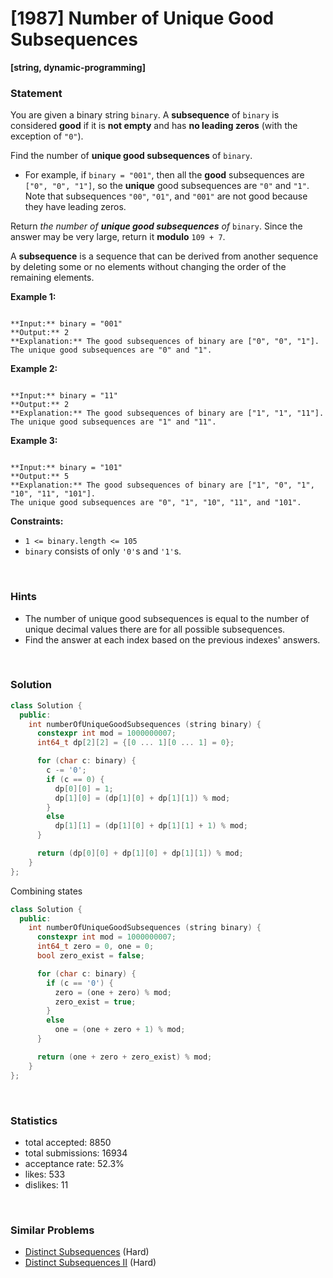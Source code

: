 # [1987] Number of Unique Good Subsequences

**[string, dynamic-programming]**

### Statement

You are given a binary string `binary`. A **subsequence** of `binary` is considered **good** if it is **not empty** and has **no leading zeros** (with the exception of `"0"`).

Find the number of **unique good subsequences** of `binary`.

* For example, if `binary = "001"`, then all the **good** subsequences are `["0", "0", "1"]`, so the **unique** good subsequences are `"0"` and `"1"`. Note that subsequences `"00"`, `"01"`, and `"001"` are not good because they have leading zeros.



Return *the number of **unique good subsequences** of* `binary`. Since the answer may be very large, return it **modulo** `109 + 7`.

A **subsequence** is a sequence that can be derived from another sequence by deleting some or no elements without changing the order of the remaining elements.


**Example 1:**

```

**Input:** binary = "001"
**Output:** 2
**Explanation:** The good subsequences of binary are ["0", "0", "1"].
The unique good subsequences are "0" and "1".

```

**Example 2:**

```

**Input:** binary = "11"
**Output:** 2
**Explanation:** The good subsequences of binary are ["1", "1", "11"].
The unique good subsequences are "1" and "11".
```

**Example 3:**

```

**Input:** binary = "101"
**Output:** 5
**Explanation:** The good subsequences of binary are ["1", "0", "1", "10", "11", "101"]. 
The unique good subsequences are "0", "1", "10", "11", and "101".

```

**Constraints:**
* `1 <= binary.length <= 105`
* `binary` consists of only `'0'`s and `'1'`s.


<br>

### Hints

- The number of unique good subsequences is equal to the number of unique decimal values there are for all possible subsequences.
- Find the answer at each index based on the previous indexes' answers.

<br>

### Solution

```cpp
class Solution {
  public:
    int numberOfUniqueGoodSubsequences (string binary) {
      constexpr int mod = 1000000007;
      int64_t dp[2][2] = {[0 ... 1][0 ... 1] = 0};

      for (char c: binary) {
        c -= '0';
        if (c == 0) {
          dp[0][0] = 1;
          dp[1][0] = (dp[1][0] + dp[1][1]) % mod;
        }
        else
          dp[1][1] = (dp[1][0] + dp[1][1] + 1) % mod;
      }

      return (dp[0][0] + dp[1][0] + dp[1][1]) % mod;
    }
};
```

Combining states

```cpp
class Solution {
  public:
    int numberOfUniqueGoodSubsequences (string binary) {
      constexpr int mod = 1000000007;
      int64_t zero = 0, one = 0;
      bool zero_exist = false;

      for (char c: binary) {
        if (c == '0') {
          zero = (one + zero) % mod;
          zero_exist = true;
        }
        else
          one = (one + zero + 1) % mod;
      }

      return (one + zero + zero_exist) % mod;
    }
};
```

<br>

### Statistics

- total accepted: 8850
- total submissions: 16934
- acceptance rate: 52.3%
- likes: 533
- dislikes: 11

<br>

### Similar Problems

- [Distinct Subsequences](https://leetcode.com/problems/distinct-subsequences) (Hard)
- [Distinct Subsequences II](https://leetcode.com/problems/distinct-subsequences-ii) (Hard)
